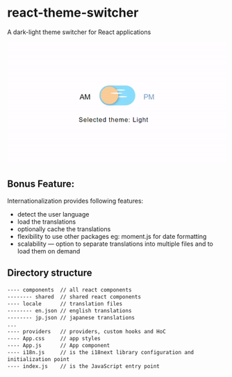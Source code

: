 # react-theme-switcher
A dark-light theme switcher for React applications

![](public/react-theme-switch.gif)

## Bonus Feature:
Internationalization provides following features:
- detect the user language
- load the translations
- optionally cache the translations
- flexibility to use other packages eg: moment.js for date formatting
- scalability — option to separate translations into multiple files and to load them on demand

## Directory structure
```src
---- components  // all react components
-------- shared  // shared react components
---- locale      // translation files
-------- en.json // english translations
-------- jp.json // japanese translations
...
---- providers   // providers, custom hooks and HoC
---- App.css     // app styles
---- App.js      // App component
---- i18n.js     // is the i18next library configuration and initialization point
---- index.js    // is the JavaScript entry point
```
